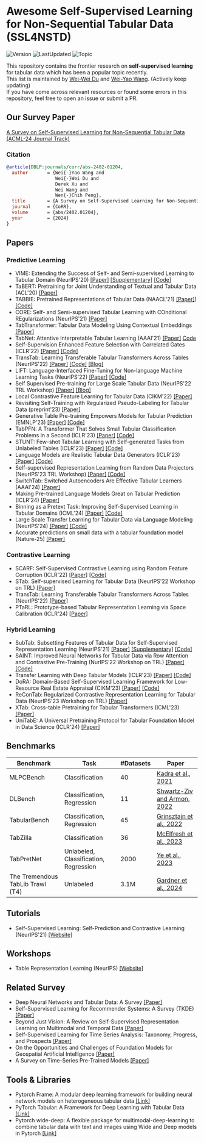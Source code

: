 # Awesome Self-Supervised Learning for Non-Sequential Tabular Data (SSL4NSTD)
![Version](https://img.shields.io/badge/Version-1.0-lightgrey.svg) 
![LastUpdated](https://img.shields.io/badge/LastUpdated-2025.01-lightblue.svg)
![Topic](https://img.shields.io/badge/Topic-SSL4NSTD-pink?logo=github)

This repository contains the frontier research on **self-supervised learning** for tabular data which has been a popular topic recently.<br>
This list is maintained by [Wei-Wei Du](https://wwweiwei.github.io/) and [Wei-Yao Wang](https://github.com/wywyWang). (Actively keep updating)<br>
If you have come across relevant resources or found some errors in this repository, feel free to open an issue or submit a PR.

## Our Survey Paper
[A Survey on Self-Supervised Learning for Non-Sequential Tabular Data (ACML-24 Journal Track)](https://arxiv.org/abs/2402.01204)
### Citation
```bibtex
@article{DBLP:journals/corr/abs-2402-01204,
  author       = {Wei{-}Yao Wang and
                  Wei{-}Wei Du and
                  Derek Xu and
                  Wei Wang and
                  Wen{-}Chih Peng},
  title        = {A Survey on Self-Supervised Learning for Non-Sequential Tabular Data},
  journal      = {CoRR},
  volume       = {abs/2402.01204},
  year         = {2024}
}
```

## Papers
### Predictive Learning
* VIME: Extending the Success of Self- and Semi-supervised Learning to Tabular Domain (NeurIPS'20) [[Paper]](https://proceedings.neurips.cc/paper/2020/file/7d97667a3e056acab9aaf653807b4a03-Paper.pdf) [[Supplementary]](https://proceedings.neurips.cc/paper/2020/file/7d97667a3e056acab9aaf653807b4a03-Supplemental.pdf) [[Code]](https://github.com/jsyoon0823/VIME)
* TaBERT: Pretraining for Joint Understanding of Textual and Tabular Data (ACL'20) [[Paper]](https://arxiv.org/abs/2005.08314)
* TABBIE: Pretrained Representations of Tabular Data (NAACL'21) [[Paper]](https://arxiv.org/abs/2105.02584)) [[Code]](https://github.com/SFIG611/tabbie)
* CORE: Self- and Semi-supervised Tabular Learning with COnditional REgularizations (NeurIPS'21) [[Paper]](https://sslneurips21.github.io/files/CameraReady/CORE_workshop.pdf)
* TabTransformer: Tabular Data Modeling Using Contextual Embeddings [[Paper]](https://arxiv.org/abs/2012.06678)
* TabNet: Attentive Interpretable Tabular Learning (AAAI'21) [[Paper]](https://arxiv.org/abs/1908.07442) [Code](https://github.com/dreamquark-ai/tabnet)
* Self-Supervision Enhanced Feature Selection with Correlated Gates (ICLR'22) [[Paper]](https://openreview.net/pdf?id=oDFvtxzPOx) [[Code]](https://github.com/chl8856/SEFS)
* TransTab: Learning Transferable Tabular Transformers Across Tables (NeurIPS'22) [[Paper]](https://arxiv.org/abs/2205.09328) [[Code]](https://github.com/RyanWangZf/transtab) [[Blog]](https://realsunlab.medium.com/transtab-learning-transferable-tabular-transformers-across-tables-1e34eec161b8)
* LIFT: Language-Interfaced Fine-Tuning for Non-language Machine Learning Tasks (NeurIPS'22) [[Paper]](https://arxiv.org/pdf/2206.06565.pdf) [[Code]](https://github.com/UW-Madison-Lee-Lab/LanguageInterfacedFineTuning)
* Self Supervised Pre-training for Large Scale Tabular Data (NeurIPS'22 TRL Workshop) [[Paper]](https://table-representation-learning.github.io/assets/papers/self_supervised_pre_training_f.pdf) [[Blog]](https://www.amazon.science/publications/self-supervised-pre-training-for-large-scale-tabular-data)
* Local Contrastive Feature Learning for Tabular Data (CIKM'22) [[Paper]](https://dl.acm.org/doi/pdf/10.1145/3511808.3557630)
* Revisiting Self-Training with Regularized Pseudo-Labeling for Tabular Data (preprint'23) [[Paper]](https://arxiv.org/abs/2302.14013)
* Generative Table Pre-training Empowers Models for Tabular Prediction (EMNLP'23) [[Paper]](https://arxiv.org/pdf/2305.09696.pdf) [[Code]](https://github.com/ZhangTP1996/TapTap)
* TabPFN: A Transformer That Solves Small Tabular Classification Problems in a Second (ICLR'23) [[Paper]](https://arxiv.org/pdf/2207.01848.pdf) [[Code]](https://github.com/automl/TabPFN)
* STUNT: Few-shot Tabular Learning with Self-generated Tasks from Unlabeled Tables (ICLR'23) [[Paper]](https://arxiv.org/pdf/2303.00918.pdf) [[Code]](https://github.com/jaehyun513/STUNT)
* Language Models are Realistic Tabular Data Generators (ICLR'23) [[Paper]](https://arxiv.org/pdf/2210.06280.pdf) [[Code]](https://github.com/kathrinse/be_great)
* Self-supervised Representation Learning from Random Data Projectors (NeurIPS'23 TRL Workshop) [[Paper]](https://arxiv.org/pdf/2310.07756.pdf) [[Code]](https://github.com/layer6ai-labs/lfr)
* SwitchTab: Switched Autoencoders Are Effective Tabular Learners (AAAI'24) [[Paper]](https://arxiv.org/pdf/2401.02013.pdf)
* Making Pre-trained Language Models Great on Tabular Prediction (ICLR'24) [[Paper]](https://openreview.net/pdf?id=anzIzGZuLi)
* Binning as a Pretext Task: Improving Self-Supervised Learning in Tabular Domains (ICML'24) [[Paper]](https://arxiv.org/abs/2405.07414) [[Code]](https://github.com/kyungeun-lee/tabularbinning)
* Large Scale Transfer Learning for Tabular Data via Language Modeling (NeurIPS'24) [[Paper]](https://arxiv.org/abs/2406.12031) [[Code]](https://github.com/mlfoundations/rtfm)
* Accurate predictions on small data with a tabular foundation model (Nature-25) [[Paper]](https://www.nature.com/articles/s41586-024-08328-6)

### Contrastive Learning
* SCARF: Self-Supervised Contrastive Learning using Random Feature Corruption (ICLR'22) [[Paper]](https://arxiv.org/pdf/2106.15147.pdf) [[Code]](https://github.com/clabrugere/pytorch-scarf)
* STab: Self-supervised Learning for Tabular Data (NeurIPS'22 Workshop on TRL) [[Paper]](https://openreview.net/pdf?id=EfR55bFcrcI)
* TransTab: Learning Transferable Tabular Transformers Across Tables (NeurIPS'22) [[Paper]](https://arxiv.org/pdf/2205.09328.pdf)
* PTaRL: Prototype-based Tabular Representation Learning via Space Calibration (ICLR'24) [[Paper]](https://openreview.net/pdf?id=G32oY4Vnm8)

### Hybrid Learning
* SubTab: Subsetting Features of Tabular Data for Self-Supervised Representation Learning (NeurIPS'21) [[Paper]](https://arxiv.org/pdf/2110.04361.pdf) [[Supplementary]](https://openreview.net/attachment?id=vrhNQ7aYSdr&name=supplementary_material) [[Code]](https://github.com/AstraZeneca/SubTab)
* SAINT: Improved Neural Networks for Tabular Data via Row Attention and Contrastive Pre-Training (NurIPS‘22 Workshop on TRL) [[Paper]](https://arxiv.org/pdf/2106.01342.pdf) [[Code]](https://github.com/somepago/saint)
* Transfer Learning with Deep Tabular Models (ICLR'23) [[Paper]](https://arxiv.org/pdf/2206.15306.pdf) [[Code]](https://github.com/LevinRoman/tabular-transfer-learning)
* DoRA: Domain-Based Self-Supervised Learning Framework for Low-Resource Real Estate Appraisal (CIKM'23) [[Paper]](https://arxiv.org/abs/2309.00855) [[Code]](https://github.com/wwweiwei/DoRA)
* ReConTab: Regularized Contrastive Representation Learning for Tabular Data (NeurIPS'23 Workshop on TRL) [[Paper]](https://arxiv.org/pdf/2310.18541.pdf)
* XTab: Cross-table Pretraining for Tabular Transformers (ICML'23) [[Paper]](https://arxiv.org/abs/2305.06090)
* UniTabE: A Universal Pretraining Protocol for Tabular Foundation Model in Data Science (ICLR'24) [[Paper]](https://arxiv.org/pdf/2307.09249.pdf)

## Benchmarks
| Benchmark    | Task                                  | #Datasets | Paper |
|--------------|---------------------------------------|-----------|-------|
| MLPCBench    | Classification                        | 40        | [Kadra et al., 2021](https://arxiv.org/abs/2106.11189)  |
| DLBench      | Classification, Regression            | 11        | [Shwartz-Ziv and Armon, 2022](https://arxiv.org/abs/2106.03253)  |
| TabularBench | Classification, Regression            | 45        | [Grinsztajn et al., 2022](https://arxiv.org/abs/2207.08815)  |
| TabZilla     | Classification                        | 36        | [McElfresh et al., 2023](https://arxiv.org/abs/2305.02997)  |
| TabPretNet   | Unlabeled, Classification, Regression | 2000      | [Ye et al., 2023](https://arxiv.org/abs/2307.04308)  |
| The Tremendous TabLib Trawl (T4) | Unlabeled | 3.1M | [Gardner et al., 2024](https://arxiv.org/abs/2406.12031v1) |

## Tutorials
* Self-Supervised Learning: Self-Prediction and Contrastive Learning (NeurIPS'21) [[Website]](https://neurips.cc/virtual/2021/tutorial/21895)

## Workshops
* Table Representation Learning (NeurIPS) [[Website]](https://table-representation-learning.github.io/)

## Related Survey
* Deep Neural Networks and Tabular Data: A Survey [[Paper]](https://arxiv.org/abs/2110.01889)
* Self-Supervised Learning for Recommender Systems: A Survey (TKDE) [[Paper]](https://arxiv.org/pdf/2203.15876.pdf)
* Beyond Just Vision: A Review on Self-Supervised Representation Learning on Multimodal and Temporal Data [[Paper]](https://arxiv.org/abs/2206.02353)
* Self-Supervised Learning for Time Series Analysis: Taxonomy, Progress, and Prospects [[Paper]](https://arxiv.org/abs/2306.10125)
* On the Opportunities and Challenges of Foundation Models for Geospatial Artificial Intelligence [[Paper]](https://arxiv.org/abs/2304.06798)
* A Survey on Time-Series Pre-Trained Models [[Paper]](https://arxiv.org/abs/2305.10716)

## Tools & Libraries
* Pytorch Frame: A modular deep learning framework for building neural network models on heterogeneous tabular data [[Link]](https://github.com/pyg-team/pytorch-frame#implemented-deep-tabular-models)
* PyTorch Tabular: A Framework for Deep Learning with Tabular Data [[Link]](https://github.com/manujosephv/pytorch_tabular)
* Pytorch wide-deep: A flexible package for multimodal-deep-learning to combine tabular data with text and images using Wide and Deep models in Pytorch [[Link]](https://pytorch-widedeep.readthedocs.io/en/latest/index.html#the-deeptabular-component)
